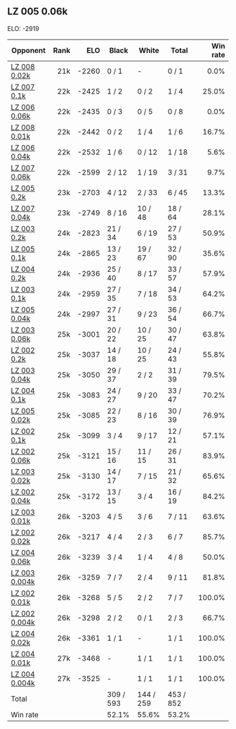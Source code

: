 ## LZ 005 0.06k ##

ELO: -2919

Opponent | Rank | ELO | Black | White | Total | Win rate
---------|-----:|----:|-------|-------|-------|-------:
[LZ 008 0.02k](LZ%20008%200.02k.md) | 21k | -2260 | 0 / 1 | - | 0 / 1 | 0.0%
[LZ 007 0.1k](LZ%20007%200.1k.md) | 22k | -2425 | 1 / 2 | 0 / 2 | 1 / 4 | 25.0%
[LZ 006 0.06k](LZ%20006%200.06k.md) | 22k | -2435 | 0 / 3 | 0 / 5 | 0 / 8 | 0.0%
[LZ 008 0.01k](LZ%20008%200.01k.md) | 22k | -2442 | 0 / 2 | 1 / 4 | 1 / 6 | 16.7%
[LZ 006 0.04k](LZ%20006%200.04k.md) | 22k | -2532 | 1 / 6 | 0 / 12 | 1 / 18 | 5.6%
[LZ 007 0.06k](LZ%20007%200.06k.md) | 22k | -2599 | 2 / 12 | 1 / 19 | 3 / 31 | 9.7%
[LZ 005 0.2k](LZ%20005%200.2k.md) | 23k | -2703 | 4 / 12 | 2 / 33 | 6 / 45 | 13.3%
[LZ 007 0.04k](LZ%20007%200.04k.md) | 23k | -2749 | 8 / 16 | 10 / 48 | 18 / 64 | 28.1%
[LZ 003 0.2k](LZ%20003%200.2k.md) | 24k | -2823 | 21 / 34 | 6 / 19 | 27 / 53 | 50.9%
[LZ 005 0.1k](LZ%20005%200.1k.md) | 24k | -2865 | 13 / 23 | 19 / 67 | 32 / 90 | 35.6%
[LZ 004 0.2k](LZ%20004%200.2k.md) | 24k | -2936 | 25 / 40 | 8 / 17 | 33 / 57 | 57.9%
[LZ 003 0.1k](LZ%20003%200.1k.md) | 24k | -2959 | 27 / 35 | 7 / 18 | 34 / 53 | 64.2%
[LZ 005 0.04k](LZ%20005%200.04k.md) | 24k | -2997 | 27 / 31 | 9 / 23 | 36 / 54 | 66.7%
[LZ 003 0.06k](LZ%20003%200.06k.md) | 25k | -3001 | 20 / 22 | 10 / 25 | 30 / 47 | 63.8%
[LZ 002 0.2k](LZ%20002%200.2k.md) | 25k | -3037 | 14 / 18 | 10 / 25 | 24 / 43 | 55.8%
[LZ 003 0.04k](LZ%20003%200.04k.md) | 25k | -3050 | 29 / 37 | 2 / 2 | 31 / 39 | 79.5%
[LZ 004 0.1k](LZ%20004%200.1k.md) | 25k | -3083 | 24 / 27 | 9 / 20 | 33 / 47 | 70.2%
[LZ 005 0.02k](LZ%20005%200.02k.md) | 25k | -3085 | 22 / 23 | 8 / 16 | 30 / 39 | 76.9%
[LZ 002 0.1k](LZ%20002%200.1k.md) | 25k | -3099 | 3 / 4 | 9 / 17 | 12 / 21 | 57.1%
[LZ 002 0.06k](LZ%20002%200.06k.md) | 25k | -3121 | 15 / 16 | 11 / 15 | 26 / 31 | 83.9%
[LZ 003 0.02k](LZ%20003%200.02k.md) | 25k | -3130 | 14 / 17 | 7 / 15 | 21 / 32 | 65.6%
[LZ 002 0.04k](LZ%20002%200.04k.md) | 25k | -3172 | 13 / 15 | 3 / 4 | 16 / 19 | 84.2%
[LZ 003 0.01k](LZ%20003%200.01k.md) | 26k | -3203 | 4 / 5 | 3 / 6 | 7 / 11 | 63.6%
[LZ 002 0.02k](LZ%20002%200.02k.md) | 26k | -3217 | 4 / 4 | 2 / 3 | 6 / 7 | 85.7%
[LZ 004 0.06k](LZ%20004%200.06k.md) | 26k | -3239 | 3 / 4 | 1 / 4 | 4 / 8 | 50.0%
[LZ 003 0.004k](LZ%20003%200.004k.md) | 26k | -3259 | 7 / 7 | 2 / 4 | 9 / 11 | 81.8%
[LZ 002 0.01k](LZ%20002%200.01k.md) | 26k | -3268 | 5 / 5 | 2 / 2 | 7 / 7 | 100.0%
[LZ 002 0.004k](LZ%20002%200.004k.md) | 26k | -3298 | 2 / 2 | 0 / 1 | 2 / 3 | 66.7%
[LZ 004 0.02k](LZ%20004%200.02k.md) | 26k | -3361 | 1 / 1 | - | 1 / 1 | 100.0%
[LZ 004 0.01k](LZ%20004%200.01k.md) | 27k | -3468 | - | 1 / 1 | 1 / 1 | 100.0%
[LZ 004 0.004k](LZ%20004%200.004k.md) | 27k | -3525 | - | 1 / 1 | 1 / 1 | 100.0%
Total | | | 309 / 593 | 144 / 259 | 453 / 852 | 
Win rate| | | 52.1% | 55.6% | 53.2% | 
